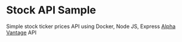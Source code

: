 # Stock API Sample

Simple stock ticker prices API using Docker, Node JS, Express [Alpha Vantage](https://www.alphavantage.co/) API